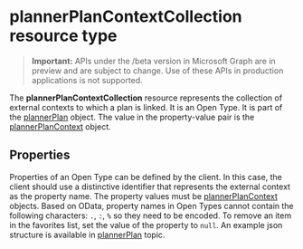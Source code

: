 # plannerPlanContextCollection resource type

> **Important:** APIs under the /beta version in Microsoft Graph are in preview and are subject to change. Use of these APIs in production applications is not supported.


The **plannerPlanContextCollection** resource represents the collection of external contexts to which a plan is linked. It is an Open Type. 
It is part of the [plannerPlan](plannerPlan.md) object. The value in the property-value pair is the [plannerPlanContext](plannerPlanContext.md) object.


## Properties
Properties of an Open Type can be defined by the client. In this case, the client should use a distinctive identifier that represents the external context as the property name. 
The property values must be [plannerPlanContext](plannerPlanContext.md) objects. Based on OData, property names in Open Types cannot contain the following characters: `.`, `:`, `%` so they need to be encoded. To remove an item in the favorites list, set the value of the property to `null`.
An example json structure is available in [plannerPlan](plannerplan.md) topic.


<!-- uuid: 8fcb5dbc-d5aa-4681-8e31-b001d5168d79
2015-10-25 14:57:30 UTC -->
<!-- {
  "type": "#page.annotation",
  "description": "plannerPlanContextCollection resource",
  "keywords": "",
  "section": "documentation",
  "tocPath": ""
}-->